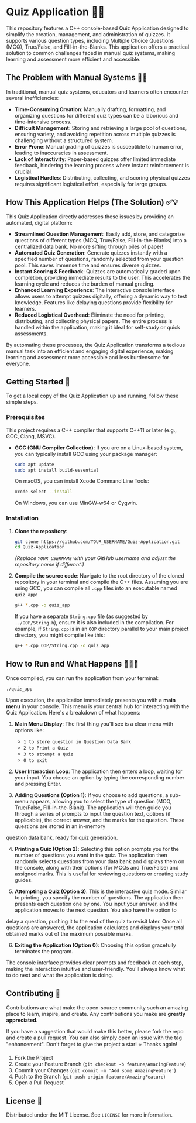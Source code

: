 # Quiz Application 🧠✨

This repository features a C++ console-based Quiz Application designed to simplify the creation, management, and administration of quizzes. It supports various question types, including Multiple Choice Questions (MCQ), True/False, and Fill-in-the-Blanks. This application offers a practical solution to common challenges faced in manual quiz systems, making learning and assessment more efficient and accessible.

## The Problem with Manual Systems 📝❌

In traditional, manual quiz systems, educators and learners often encounter several inefficiencies:

*   **Time-Consuming Creation**: Manually drafting, formatting, and organizing questions for different quiz types can be a laborious and time-intensive process.
*   **Difficult Management**: Storing and retrieving a large pool of questions, ensuring variety, and avoiding repetition across multiple quizzes is challenging without a structured system.
*   **Error Prone**: Manual grading of quizzes is susceptible to human error, leading to inaccuracies in assessment.
*   **Lack of Interactivity**: Paper-based quizzes offer limited immediate feedback, hindering the learning process where instant reinforcement is crucial.
*   **Logistical Hurdles**: Distributing, collecting, and scoring physical quizzes requires significant logistical effort, especially for large groups.

## How This Application Helps (The Solution) ✅💡

This Quiz Application directly addresses these issues by providing an automated, digital platform:

*   **Streamlined Question Management**: Easily add, store, and categorize questions of different types (MCQ, True/False, Fill-in-the-Blanks) into a centralized data bank. No more sifting through piles of paper!
*   **Automated Quiz Generation**: Generate quizzes instantly with a specified number of questions, randomly selected from your question pool. This saves immense time and ensures diverse quizzes.
*   **Instant Scoring & Feedback**: Quizzes are automatically graded upon completion, providing immediate results to the user. This accelerates the learning cycle and reduces the burden of manual grading.
*   **Enhanced Learning Experience**: The interactive console interface allows users to attempt quizzes digitally, offering a dynamic way to test knowledge. Features like delaying questions provide flexibility for learners.
*   **Reduced Logistical Overhead**: Eliminate the need for printing, distributing, and collecting physical papers. The entire process is handled within the application, making it ideal for self-study or quick assessments.

By automating these processes, the Quiz Application transforms a tedious manual task into an efficient and engaging digital experience, making learning and assessment more accessible and less burdensome for everyone.

## Getting Started 🚀

To get a local copy of the Quiz Application up and running, follow these simple steps.

### Prerequisites

This project requires a C++ compiler that supports C++11 or later (e.g., GCC, Clang, MSVC).

*   **GCC (GNU Compiler Collection)**: If you are on a Linux-based system, you can typically install GCC using your package manager:
    ```bash
    sudo apt update
    sudo apt install build-essential
    ```
    On macOS, you can install Xcode Command Line Tools:
    ```bash
    xcode-select --install
    ```
    On Windows, you can use MinGW-w64 or Cygwin.

### Installation

1.  **Clone the repository**:
    ```bash
    git clone https://github.com/YOUR_USERNAME/Quiz-Application.git
    cd Quiz-Application
    ```
    *(Replace `YOUR_USERNAME` with your GitHub username and adjust the repository name if different.)*

2.  **Compile the source code**:
    Navigate to the root directory of the cloned repository in your terminal and compile the C++ files. Assuming you are using GCC, you can compile all `.cpp` files into an executable named `quiz_app`:
    ```bash
    g++ *.cpp -o quiz_app
    ```
    If you have a separate `String.cpp` file (as suggested by `../OOP/String.h`), ensure it is also included in the compilation. For example, if `String.cpp` is in an `OOP` directory parallel to your main project directory, you might compile like this:
    ```bash
    g++ *.cpp OOP/String.cpp -o quiz_app
    ```

## How to Run and What Happens 🏃‍♀️💨

Once compiled, you can run the application from your terminal:

```bash
./quiz_app
```

Upon execution, the application immediately presents you with a **main menu** in your console. This menu is your central hub for interacting with the Quiz Application. Here's a breakdown of what happens:

1.  **Main Menu Display**: The first thing you'll see is a clear menu with options like:
    *   `1 to store question in Question Data Bank`
    *   `2 to Print a Quiz`
    *   `3 to attempt a Quiz`
    *   `0 to exit`

2.  **User Interaction Loop**: The application then enters a loop, waiting for your input. You choose an option by typing the corresponding number and pressing Enter.

3.  **Adding Questions (Option 1)**: If you choose to add questions, a sub-menu appears, allowing you to select the type of question (MCQ, True/False, Fill-in-the-Blank). The application will then guide you through a series of prompts to input the question text, options (if applicable), the correct answer, and the marks for the question. These questions are stored in an in-memory 


question data bank, ready for quiz generation.

4.  **Printing a Quiz (Option 2)**: Selecting this option prompts you for the number of questions you want in the quiz. The application then randomly selects questions from your data bank and displays them on the console, along with their options (for MCQs and True/False) and assigned marks. This is useful for reviewing questions or creating study guides.

5.  **Attempting a Quiz (Option 3)**: This is the interactive quiz mode. Similar to printing, you specify the number of questions. The application then presents each question one by one. You input your answer, and the application moves to the next question. You also have the option to 


delay a question, pushing it to the end of the quiz to revisit later. Once all questions are answered, the application calculates and displays your total obtained marks out of the maximum possible marks.

6.  **Exiting the Application (Option 0)**: Choosing this option gracefully terminates the program.

The console interface provides clear prompts and feedback at each step, making the interaction intuitive and user-friendly. You'll always know what to do next and what the application is doing.

## Contributing 🤝

Contributions are what make the open-source community such an amazing place to learn, inspire, and create. Any contributions you make are **greatly appreciated**.

If you have a suggestion that would make this better, please fork the repo and create a pull request. You can also simply open an issue with the tag "enhancement".
Don't forget to give the project a star! ⭐ Thanks again!

1.  Fork the Project
2.  Create your Feature Branch (`git checkout -b feature/AmazingFeature`)
3.  Commit your Changes (`git commit -m 'Add some AmazingFeature'`)
4.  Push to the Branch (`git push origin feature/AmazingFeature`)
5.  Open a Pull Request

## License 📄

Distributed under the MIT License. See `LICENSE` for more information.


